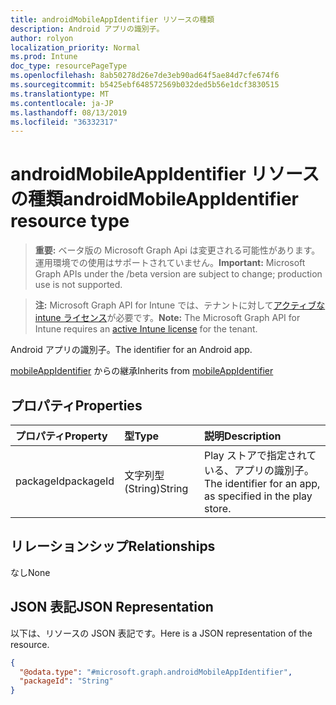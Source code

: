 ```yaml
---
title: androidMobileAppIdentifier リソースの種類
description: Android アプリの識別子。
author: rolyon
localization_priority: Normal
ms.prod: Intune
doc_type: resourcePageType
ms.openlocfilehash: 8ab50278d26e7de3eb90ad64f5ae84d7cfe674f6
ms.sourcegitcommit: b5425ebf648572569b032ded5b56e1dcf3830515
ms.translationtype: MT
ms.contentlocale: ja-JP
ms.lasthandoff: 08/13/2019
ms.locfileid: "36332317"
---
```

# <a name="androidmobileappidentifier-resource-type"></a><span data-ttu-id="9bb21-103">androidMobileAppIdentifier リソースの種類</span><span class="sxs-lookup"><span data-stu-id="9bb21-103">androidMobileAppIdentifier resource type</span></span>

> <span data-ttu-id="9bb21-104">**重要:** ベータ版の Microsoft Graph Api は変更される可能性があります。運用環境での使用はサポートされていません。</span><span class="sxs-lookup"><span data-stu-id="9bb21-104">**Important:** Microsoft Graph APIs under the /beta version are subject to change; production use is not supported.</span></span>

> <span data-ttu-id="9bb21-105">**注:** Microsoft Graph API for Intune では、テナントに対して[アクティブな intune ライセンス](https://go.microsoft.com/fwlink/?linkid=839381)が必要です。</span><span class="sxs-lookup"><span data-stu-id="9bb21-105">**Note:** The Microsoft Graph API for Intune requires an [active Intune license](https://go.microsoft.com/fwlink/?linkid=839381) for the tenant.</span></span>

<span data-ttu-id="9bb21-106">Android アプリの識別子。</span><span class="sxs-lookup"><span data-stu-id="9bb21-106">The identifier for an Android app.</span></span>


<span data-ttu-id="9bb21-107">[mobileAppIdentifier](../resources/intune-mam-mobileappidentifier.md) からの継承</span><span class="sxs-lookup"><span data-stu-id="9bb21-107">Inherits from [mobileAppIdentifier](../resources/intune-mam-mobileappidentifier.md)</span></span>

## <a name="properties"></a><span data-ttu-id="9bb21-108">プロパティ</span><span class="sxs-lookup"><span data-stu-id="9bb21-108">Properties</span></span>
|<span data-ttu-id="9bb21-109">プロパティ</span><span class="sxs-lookup"><span data-stu-id="9bb21-109">Property</span></span>|<span data-ttu-id="9bb21-110">型</span><span class="sxs-lookup"><span data-stu-id="9bb21-110">Type</span></span>|<span data-ttu-id="9bb21-111">説明</span><span class="sxs-lookup"><span data-stu-id="9bb21-111">Description</span></span>|
|:---|:---|:---|
|<span data-ttu-id="9bb21-112">packageId</span><span class="sxs-lookup"><span data-stu-id="9bb21-112">packageId</span></span>|<span data-ttu-id="9bb21-113">文字列型 (String)</span><span class="sxs-lookup"><span data-stu-id="9bb21-113">String</span></span>|<span data-ttu-id="9bb21-114">Play ストアで指定されている、アプリの識別子。</span><span class="sxs-lookup"><span data-stu-id="9bb21-114">The identifier for an app, as specified in the play store.</span></span>|

## <a name="relationships"></a><span data-ttu-id="9bb21-115">リレーションシップ</span><span class="sxs-lookup"><span data-stu-id="9bb21-115">Relationships</span></span>
<span data-ttu-id="9bb21-116">なし</span><span class="sxs-lookup"><span data-stu-id="9bb21-116">None</span></span>

## <a name="json-representation"></a><span data-ttu-id="9bb21-117">JSON 表記</span><span class="sxs-lookup"><span data-stu-id="9bb21-117">JSON Representation</span></span>
<span data-ttu-id="9bb21-118">以下は、リソースの JSON 表記です。</span><span class="sxs-lookup"><span data-stu-id="9bb21-118">Here is a JSON representation of the resource.</span></span>
<!-- {
  "blockType": "resource",
  "@odata.type": "microsoft.graph.androidMobileAppIdentifier"
}
-->
``` json
{
  "@odata.type": "#microsoft.graph.androidMobileAppIdentifier",
  "packageId": "String"
}
```



